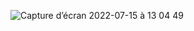 ![Capture d’écran 2022-07-15 à 13 04 49](https://user-images.githubusercontent.com/58308471/179228759-d0986f2c-e299-4bcc-9ebe-0015c563f70e.png)
